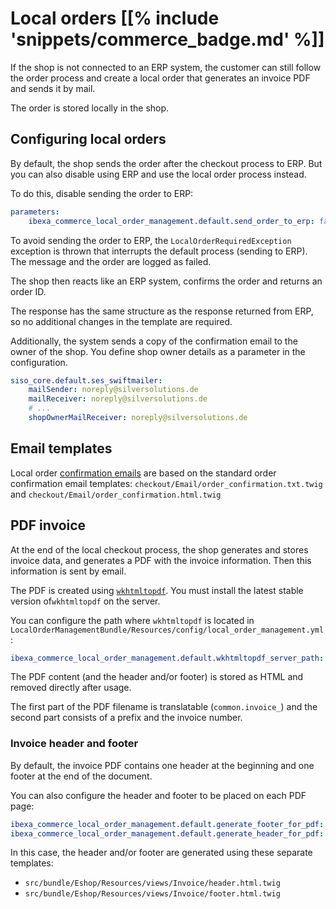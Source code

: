 # Local orders [[% include 'snippets/commerce_badge.md' %]]

If the shop is not connected to an ERP system, the customer can still follow the order process
and create a local order that generates an invoice PDF and sends it by mail.

The order is stored locally in the shop.

## Configuring local orders

By default, the shop sends the order after the checkout process to ERP.
But you can also disable using ERP and use the local order process instead.

To do this, disable sending the order to ERP:

``` yaml
parameters:
    ibexa_commerce_local_order_management.default.send_order_to_erp: false
```

To avoid sending the order to ERP, the `LocalOrderRequiredException` exception is thrown that interrupts the default process (sending to ERP).
The message and the order are logged as failed.

The shop then reacts like an ERP system, confirms the order and returns an order ID.

The response has the same structure as the response returned from ERP, so no additional changes in the template are required.

Additionally, the system sends a copy of the confirmation email to the owner of the shop.
You define shop owner details as a parameter in the configuration.

``` yaml
siso_core.default.ses_swiftmailer:
    mailSender: noreply@silversolutions.de
    mailReceiver: noreply@silversolutions.de
    # ...
    shopOwnerMailReceiver: noreply@silversolutions.de
```

## Email templates

Local order [confirmation emails](order_confirmation.md) are based on the standard order confirmation email templates:
`checkout/Email/order_confirmation.txt.twig` and `checkout/Email/order_confirmation.html.twig`

## PDF invoice

At the end of the local checkout process, the shop generates and stores invoice data, and generates a PDF with the invoice information.
Then this information is sent by email.

The PDF is created using [`wkhtmltopdf`](http://wkhtmltopdf.org).
You must install the latest stable version of`wkhtmltopdf` on the server.

You can configure the path where `wkhtmltopdf` is located in `LocalOrderManagementBundle/Resources/config/local_order_management.yml`:

``` yaml
ibexa_commerce_local_order_management.default.wkhtmltopdf_server_path: '/usr/bin/wkhtmltopdf'
```

The PDF content (and the header and/or footer) is stored as HTML and removed directly after usage.

The first part of the PDF filename is translatable (`common.invoice_`) and the second part consists of a prefix and the invoice number.

### Invoice header and footer

By default, the invoice PDF contains one header at the beginning and one footer at the end of the document.

You can also configure the header and footer to be placed on each PDF page:

``` yaml
ibexa_commerce_local_order_management.default.generate_footer_for_pdf: true
ibexa_commerce_local_order_management.default.generate_header_for_pdf: true
```

In this case, the header and/or footer are generated using these separate templates:

- `src/bundle/Eshop/Resources/views/Invoice/header.html.twig`
- `src/bundle/Eshop/Resources/views/Invoice/footer.html.twig`
